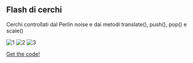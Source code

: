 ## Flash di cerchi 
Cerchi controllati dal Perlin noise e dai metodi translate(), push(), pop() e scale()

![1](https://user-images.githubusercontent.com/76476654/110701884-0de34900-81f2-11eb-885f-b61f22bee098.png)
![2](https://user-images.githubusercontent.com/76476654/110701954-23f10980-81f2-11eb-846e-505138d0a390.png)
![3](https://user-images.githubusercontent.com/76476654/110701956-26ebfa00-81f2-11eb-866e-9102333d7a8f.png)

[Get the code!]( https://editor.p5js.org/Gaia/full/WieS1PrM8)
